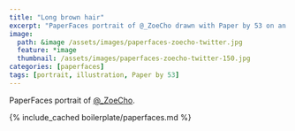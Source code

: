 ```yaml
---
title: "Long brown hair"
excerpt: "PaperFaces portrait of @_ZoeCho drawn with Paper by 53 on an iPad."
image: 
  path: &image /assets/images/paperfaces-zoecho-twitter.jpg 
  feature: *image
  thumbnail: /assets/images/paperfaces-zoecho-twitter-150.jpg
categories: [paperfaces]
tags: [portrait, illustration, Paper by 53]
---
```


PaperFaces portrait of [@_ZoeCho](https://twitter.com/_ZoeCho).

{% include_cached boilerplate/paperfaces.md %}
